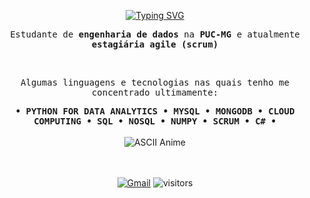 <p align="center">
<a href="https://git.io/typing-svg"><img src="https://readme-typing-svg.demolab.com?font=Fira+Code&pause=1000&color=E1BCDD&width=435&lines=Hello+World++++%E0%AB%AE+%E2%97%9E+%EF%BB%8C+%E2%97%9F+%E1%83%90" alt="Typing SVG" /></a>
</p>

<p align="center">
    <samp>Estudante de <strong>engenharia de dados</strong> na <strong>PUC-MG</strong> e atualmente <strong>estagiária agile (scrum)</strong></samp>
</p>

<br>

<p align="center">
    <samp>Algumas linguagens e tecnologias nas quais tenho me concentrado ultimamente:</samp>
</p>

<div align="center">
    <samp>
        <strong>
            &bull; PYTHON FOR DATA ANALYTICS &bull; MYSQL &bull; 
            MONGODB &bull; CLOUD COMPUTING &bull;
            SQL &bull; NOSQL &bull; NUMPY &bull; 
            SCRUM &bull; C# &bull;
        </strong>
        <br>
    </samp>
    <br>
    <img src="https://i.redd.it/2jkb3dogt6k21.gif" alt="ASCII Anime">
</div>

<br>

<!--
<a href="#"><img height="100px" src="https://github-readme-stats.vercel.app/api?username=biewdev&hide_title=true&hide_border=true&show_icons=true&include_all_commits=true&count_private=true&line_height=21&text_color=000&icon_color=000&bg_color=0,fff44a,6accff,43bfff,5c1cff&theme=graywhite"/><img height="100px" src="https://github-readme-stats.vercel.app/api/top-langs/?username=biewdev&hide=html&hide_title=true&hide_border=true&layout=compact&langs_count=7&text_color=000&icon_color=fff&bg_color=0,5c1cff,43bfff,6accff,fff44a&theme=graywhite"/></a>
-->
<br>

<div align="center">

[![Gmail](https://img.shields.io/badge/-Gmail-E1BCDD?style=flat-square&logo=gmail&logoColor=black)](mailto:amandadatastudies@gmail.com)
![visitors](https://visitor-badge.glitch.me/badge?page_id=amandacordeiro)

</div>

